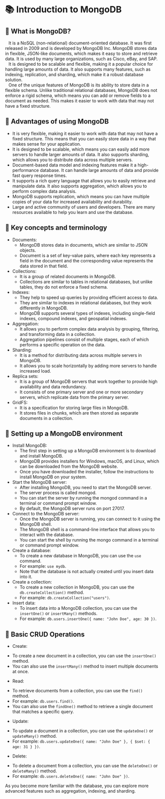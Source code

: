 # 📚 Introduction to MongoDB

## 📖 What is MongoDB?
&ensp; It is a NoSQL (non-relational) document-oriented database. It was first released in 2009 and is developed by MongoDB Inc. MongoDB stores data in flexible, JSON-like documents, which makes it easy to store and retrieve data. It is used by many large organizations, such as Cisco, eBay, and SAP.\
&ensp; It is designed to be scalable and flexible, making it a popular choice for handling large amounts of data. It also supports many features, such as indexing, replication, and sharding, which make it a robust database solution.\
&ensp; One of the unique features of MongoDB is its ability to store data in a flexible schema. Unlike traditional relational databases, MongoDB does not enforce a rigid schema, which means you can add or remove fields to a document as needed. This makes it easier to work with data that may not have a fixed structure.

## 📖 Advantages of using MongoDB
+ It is very flexible, making it easier to work with data that may not have a fixed structure. This means that you can easily store data in a way that makes sense for your application.
+ It is designed to be scalable, which means you can easily add more servers to handle larger amounts of data. It also supports sharding, which allows you to distribute data across multiple servers.
+ Document-based data model and indexing features make it a high-performance database. It can handle large amounts of data and provide fast query response times.
+ It supports a rich query language that allows you to easily retrieve and manipulate data. It also supports aggregation, which allows you to perform complex data analysis.
+ MongoDB supports replication, which means you can have multiple copies of your data for increased availability and durability.
+ Large and active community of users and developers. There are many resources available to help you learn and use the database.

## 📖 Key concepts and terminology
+ Documents: 
  * MongoDB stores data in documents, which are similar to JSON objects. 
  * Document is a set of key-value pairs, where each key represents a field in the document and the corresponding value represents the data stored in that field.
+ Collections: 
  * It is a group of related documents in MongoDB. 
  * Collections are similar to tables in relational databases, but unlike tables, they do not enforce a fixed schema.
+ Indexes: 
  * They help to speed up queries by providing efficient access to data.
  * They are similar to indexes in relational databases, but they work differently in MongoDB. 
  * MongoDB supports several types of indexes, including single-field indexes, compound indexes, and geospatial indexes.
+ Aggregation: 
  * It allows you to perform complex data analysis by grouping, filtering, and transforming data in a collection. 
  * Aggregation pipelines consist of multiple stages, each of which performs a specific operation on the data.
+ Sharding: 
  * It is a method for distributing data across multiple servers in MongoDB. 
  * It allows you to scale horizontally by adding more servers to handle increased load.
+ Replica sets: 
  * It is a group of MongoDB servers that work together to provide high availability and data redundancy. 
  * It consists of one primary server and one or more secondary servers, which replicate data from the primary server.
+ GridFS: 
  * It is a specification for storing large files in MongoDB. 
  * It stores files in chunks, which are then stored as separate documents in a collection.

## 📖 Setting up a MongoDB environment
+ Install MongoDB: 
  * The first step in setting up a MongoDB environment is to download and install MongoDB. 
  * MongoDB provides installers for Windows, macOS, and Linux, which can be downloaded from the MongoDB website. 
  * Once you have downloaded the installer, follow the instructions to install MongoDB on your system.
+ Start the MongoDB server: 
  * After installing MongoDB, you need to start the MongoDB server. 
  * The server process is called mongod. 
  * You can start the server by running the mongod command in a terminal or command prompt window. 
  * By default, the MongoDB server runs on port 27017.
+ Connect to the MongoDB server: 
  * Once the MongoDB server is running, you can connect to it using the MongoDB shell. 
  * The MongoDB shell is a command-line interface that allows you to interact with the database. 
  * You can start the shell by running the mongo command in a terminal or command prompt window.
+ Create a database: 
  * To create a new database in MongoDB, you can use the ``use`` command. 
  * For example: ``use mydb``.
  * Note that the database is not actually created until you insert data into it.
+ Create a collection: 
  * To create a new collection in MongoDB, you can use the ``db.createCollection()`` method. 
  * For example: ``db.createCollection("users")``.
+ Insert data: 
  * To insert data into a MongoDB collection, you can use the ``insertOne()`` or ``insertMany()`` methods. 
  * For example: ``db.users.insertOne({ name: "John Doe", age: 30 })``.

## 📖 Basic CRUD Operations
+ Create: 
* To create a new document in a collection, you can use the ``insertOne()`` method.
* You can also use the ``insertMany()`` method to insert multiple documents at once.
+ Read: 
* To retrieve documents from a collection, you can use the ``find()`` method. 
* For example: ``db.users.find()``.
* You can also use the ``findOne()`` method to retrieve a single document that matches a specific query.
+ Update: 
* To update a document in a collection, you can use the ``updateOne()`` or ``updateMany()`` method. 
* For example: ``db.users.updateOne({ name: "John Doe" }, { $set: { age: 31 } })``.
+ Delete: 
* To delete a document from a collection, you can use the ``deleteOne()`` or ``deleteMany()`` method.
* For example: ``db.users.deleteOne({ name: "John Doe" })``.

As you become more familiar with the database, you can explore more advanced features such as aggregation, indexing, and sharding.
